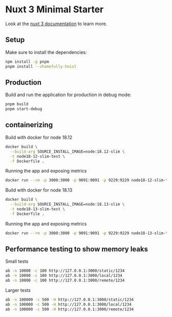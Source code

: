 # Nuxt 3 Minimal Starter

Look at the [nuxt 3 documentation](https://v3.nuxtjs.org) to learn more.

## Setup

Make sure to install the dependencies:

```bash
npm install -g pnpm
pnpm install --shamefully-hoist
```

## Production

Build and run the application for production in debug mode:

```bash
pnpm build
pnpm start-debug
```

## containerizing

Build with docker for node 18.12
```bash
docker build \
  --build-arg SOURCE_INSTALL_IMAGE=node:18.12-slim \
  -t node18-12-slim-test \
  -f Dockerfile .
```
Running the app and exposing metrics
```bash
docker run --rm -p 3000:3000 -p 9091:9091 -p 9229:9229 node18-12-slim-test
```

Build with docker for node 18.13
```bash
docker build \
  --build-arg SOURCE_INSTALL_IMAGE=node:18.13-slim \
  -t node18-13-slim-test \
  -f Dockerfile .
```
Running the app and exposing metrics
```bash
docker run --rm -p 3000:3000 -p 9091:9091 -p 9229:9229 node18-13-slim-test
```

## Performance testing to show memory leaks

Small tests
```bash
ab -n 10000 -c 100 http://127.0.0.1:3000/static/1234
ab -n 10000 -c 100 http://127.0.0.1:3000/local/1234
ab -n 10000 -c 100 http://127.0.0.1:3000/remote/1234
```

Larger tests
```bash
ab -n 100000 -c 500 -H http://127.0.0.1:3000/static/1234
ab -n 100000 -c 500 -H http://127.0.0.1:3000/local/1234
ab -n 100000 -c 500 -H http://127.0.0.1:3000/remote/1234
```
